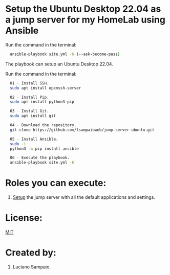 # Setup the Ubuntu Desktop 22.04 as a jump server for my HomeLab using Ansible

Run the command in the terminal:
```bash
  ansible-playbook site.yml -K (--ask-become-pass)
```

The playbook can setup an Ubuntu Desktop 22.04.

Run the command in the terminal:
```bash
  01 - Install SSH.
  sudo apt install openssh-server

  02 - Install Pip.
  sudo apt install python3-pip

  03 - Install Git.
  sudo apt install git

  04 - Download the repository.
  git clone https://github.com/lsampaioweb/jump-server-ubuntu.git

  05 - Install Ansible.
  sudo -i
  python3 -m pip install ansible

  06 - Execute the playbook.
  ansible-playbook site.yml -K
```

# Roles you can execute:
1. [Setup](roles/setup-machine/README.md) the jump server with all the default applications and settings.

# License:

[MIT](LICENSE "MIT License")

# Created by: 

1. Luciano Sampaio.
